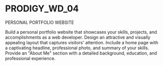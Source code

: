 # PRODIGY_WD_04

PERSONAL PORTFOLIO WEBSITE

Build a personal portfolio website that showcases your skills, projects, and accomplishments as a web developer. Design an attractive and visually appealing layout that captures visitors' attention. Include a home page with a captivating headline, professional photo, and summary of your skills. Provide an "About Me" section with a detailed background, education, and professional experience.